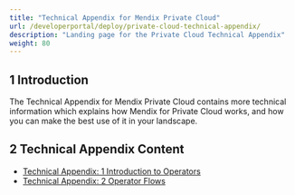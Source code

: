```yaml
---
title: "Technical Appendix for Mendix Private Cloud"
url: /developerportal/deploy/private-cloud-technical-appendix/
description: "Landing page for the Private Cloud Technical Appendix"
weight: 80
---
```


## 1 Introduction

The Technical Appendix for Mendix Private Cloud contains more technical information which explains how Mendix for Private Cloud works, and how you can make the best use of it in your landscape.

## 2 Technical Appendix Content

* [Technical Appendix: 1 Introduction to Operators](/developerportal/deploy/private-cloud-technical-appendix-01/)
* [Technical Appendix: 2 Operator Flows](/developerportal/deploy/private-cloud-technical-appendix-02/)
